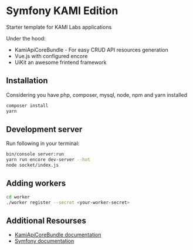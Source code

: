 Symfony KAMI Edition
==========

Starter template for KAMI Labs applications

Under the hood:
* KamiApiCoreBundle - For easy CRUD API resources generation
* Vue.js with configured encore
* UiKit an awesome frintend framework 


## Installation
Considering you have php, composer, mysql, node, npm and yarn installed

```bash
composer install
yarn
```

## Development server

Run following in your terminal:

```bash
bin/console server:run
yarn run encore dev-server --hot
node socket/index.js
```

## Adding workers
```bash
cd worker
./worker register --secret <your-worker-secret>
```

## Additional Resourses

* [KamiApiCoreBundle documentation](src/Kami/ApiCoreBundle/README.md)
* [Symfony documentation](https://symfony.com)